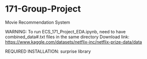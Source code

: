 # 171-Group-Project
Movie Recommendation System

WARNING: To run ECS_171_Project_EDA.ipynb, need to have combined_data#.txt files in the same directory
Download link: https://www.kaggle.com/datasets/netflix-inc/netflix-prize-data/data

REQUIRED INSTALLATION: surprise library
